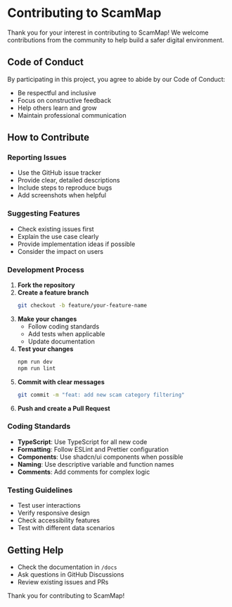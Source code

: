 # Contributing to ScamMap

Thank you for your interest in contributing to ScamMap! We welcome contributions from the community to help build a safer digital environment.

## Code of Conduct

By participating in this project, you agree to abide by our Code of Conduct:
- Be respectful and inclusive
- Focus on constructive feedback
- Help others learn and grow
- Maintain professional communication

## How to Contribute

### Reporting Issues
- Use the GitHub issue tracker
- Provide clear, detailed descriptions
- Include steps to reproduce bugs
- Add screenshots when helpful

### Suggesting Features
- Check existing issues first
- Explain the use case clearly
- Provide implementation ideas if possible
- Consider the impact on users

### Development Process

1. **Fork the repository**
2. **Create a feature branch**
   ```bash
   git checkout -b feature/your-feature-name
   ```
3. **Make your changes**
   - Follow coding standards
   - Add tests when applicable
   - Update documentation
4. **Test your changes**
   ```bash
   npm run dev
   npm run lint
   ```
5. **Commit with clear messages**
   ```bash
   git commit -m "feat: add new scam category filtering"
   ```
6. **Push and create a Pull Request**

### Coding Standards

- **TypeScript**: Use TypeScript for all new code
- **Formatting**: Follow ESLint and Prettier configuration
- **Components**: Use shadcn/ui components when possible
- **Naming**: Use descriptive variable and function names
- **Comments**: Add comments for complex logic

### Testing Guidelines

- Test user interactions
- Verify responsive design
- Check accessibility features
- Test with different data scenarios

## Getting Help

- Check the documentation in `/docs`
- Ask questions in GitHub Discussions
- Review existing issues and PRs

Thank you for contributing to ScamMap!
